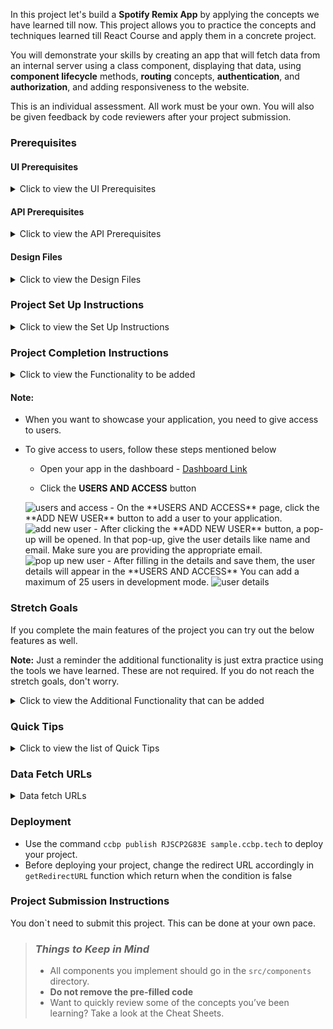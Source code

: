 In this project let's build a **Spotify Remix App** by applying the concepts we have learned till now. This project allows you to practice the concepts and techniques learned till React Course and apply them in a concrete project.

You will demonstrate your skills by creating an app that will fetch data from an internal server using a class component, displaying that data, using **component lifecycle** methods, **routing** concepts, **authentication**, and **authorization**, and adding responsiveness to the website.

This is an individual assessment. All work must be your own. You will also be given feedback by code reviewers after your project submission.

### Prerequisites

#### UI Prerequisites

<details>
<summary>Click to view the UI Prerequisites</summary>

- What is Figma?
  - Figma is a vector graphics editor and prototyping tool which is primarily web-based. You can check more info on the <a href="https://www.figma.com/" target="_blank">Website</a>.
- Create a Free account in Figma
  - Kindly follow the instructions as shown in <a href="https://www.youtube.com/watch?v=hrHL2VLMl7g&t=37s" target="_blank">this</a> video to create a Free Figma account.
- How to Check CSS in Figma?
  - Kindly follow the instructions as shown in <a href="https://www.youtube.com/watch?v=B242nuM3y2s" target="_blank">this</a> video to check CSS in the Figma screen.
- Export Images in Figma screen
  - Kindly follow the instructions as shown in <a href="https://www.youtube.com/watch?v=NpzL1MONwaw" target="_blank">this</a> video to export images from the Figma screen.
  - Check <a href="https://help.trydesignlab.com/hc/en-us/articles/360011010634-How-do-I-export-images-and-PDFs-from-Sketch-or-Figma-in-my-short-course-" target="_blank">this</a> reference docs to export images in Figma screen.

</details>

#### API Prerequisites

<details>
<summary>Click to view the API Prerequisites</summary>

- Follow this <a href="https://levelup.gitconnected.com/how-to-build-a-spotify-player-with-react-in-15-minutes-7e01991bc4b6" target="_blank">website</a>. for creating a spotify account and registering your application.

- To check your **CLIENT ID** : - <img src="https://assets.ccbp.in/frontend/content/react-js/spotify-remix-client-id-info-v0.png" alt="client id" style="width:400px, height:400px" />
</details>

#### Design Files

<details>
<summary>Click to view the Design Files</summary>

- You can check the **Design Files** for different devices <a href="https://www.figma.com/file/VHD95fQXFwCmwRNyVKbDhz/Spotify_Remix?node-id=0%3A1" target="_blank">here</a>.

</details>

### Project Set Up Instructions

<details>
<summary>Click to view the Set Up Instructions</summary>

- Download dependencies by running `npm install`
- Start up the app using `npm start`
</details>

### Project Completion Instructions

<details>
<summary>Click to view the Functionality to be added</summary>

#### Add Functionality

The app must have the following functionalities

- Login Route
  - Users should be able to log in/logout to their account.
- Users should be able to navigate to Profile/Home/YourMusic/Playlists routes using links in the sidebar.
- When the data is being fetched then the Loading view should be displayed to the user.
- Profile Route
  - Users should be able to see profile photo, name, and followers' details.
  - Users should be able to see the logout button.
  - Users should be able to see **PROFILE** highlighted in the sidebar.
- Home Route
  - Sidebar should contain the application title with logo, Profile, Home, Your Music, and Playlists button
  - Users should be able to navigate to the profile route when clicking on the **Spotify Remix** logo.
  - Users should be able to see a list of Featured Playlists (Ex: Editor Picks) based on the user country and name.
  - Users should be able to see the list of Categories (Ex: Genres and Moods).
  - Users should be able to see the list of New Releases based on the user country.
  - Users should be able to see **HOME** highlighted in the sidebar.
- Specific Playlist Details Route :
  - When a user clicks on any playlist in the list of featured playlists then the user should be able to see the list of songs in that playlist.
  - Users should be able the see the following details(Song Name, Artist Name, Duration of the song)
  - Users should be able to play the song
- Specific Category Playlists Details Route :
  - When a user clicks on any category in the list of categories then the user should be able to see the list of playlists in that category.
  - Users should be able to see the thumbnail and name of the playlist.
  - Specific Album Details Route :
  - When a user clicks on any Album in the list of New Releases then the user should be able to see that Album.
  - Users should be able to see the thumbnail and name of the Album.
  - Users should be able to see the song in that Album
  - Users should be able to play the song.
- Your Music Route
  - Users should be able to see the list of liked songs.
  - Users should be able to play the songs.
  - Users should be able to see Your Music highlighted in the sidebar.
- Playlists Route
  - Users should be able to see the list of your playlists (thumbnail, playlist name, number of tracks).
  - When a user clicks on any playlist in the list of your playlists then the users should be able to see the list of songs in that playlist.
  - Users should be able to see Playlists highlighted in the sidebar.
- When the users enter an invalid route in the URL then the Page not found Route should be displayed.

</details>

#### Note:

- When you want to showcase your application, you need to give access to users.
- To give access to users, follow these steps mentioned below
  - Open your app in the dashboard - <a href="https://developer.spotify.com/dashboard/applications" target="_blank">Dashboard Link</a>

  - Click the **USERS AND ACCESS** button

  <img src="https://assets.ccbp.in/frontend/content/react-js/spotify-remix-users-and-access-info-v0.png" alt="users and access" style="width:400px, height:400px" />
  - On the **USERS AND ACCESS** page, click the **ADD NEW USER** button to add a user to your application.

  <img src="https://assets.ccbp.in/frontend/content/react-js/spotify-remix-add-new-user-info-v0.png" alt="add new user" style="width:400px, height:400px" />
  - After clicking the **ADD NEW USER** button, a pop-up will be opened. In that pop-up, give the user details like name and email. Make sure you are providing the appropriate email.

  <img src="https://assets.ccbp.in/frontend/content/react-js/spotify-remix-add-new-user-pop-up-info.png" alt="pop up new user" style="width:400px, height:400px" />
  - After filling in the details and save them, the user details will appear in the **USERS AND ACCESS** You can add a maximum of 25 users in development mode.

  <img src="https://assets.ccbp.in/frontend/content/react-js/spotify-remix-user-details-info.png" alt="user details" style="width:400px, height:400px" />

### Stretch Goals

If you complete the main features of the project you can try out the below features as well.

**Note:** Just a reminder the additional functionality is just extra practice using the tools we have learned. These are not required. If you do not reach the stretch goals, don't worry.

<details>
<summary>Click to view the Additional Functionality that can be added</summary>

- Users should be able to view and use the website responsively on a mobile, tablet, desktop devices.
- Search Route
  - Users should be able to search for playlists and tracks.
  - When the user provides the playlist name which is not in the database then the No results view should be displayed.
  - When the users click a playlist, it should open a new page with a respective list of songs in that playlist.
- Backend Implementation:
  - As we are already familiar with nodejs, implement all the APIs used in this project using node js.

</details>

### Quick Tips

<details>
<summary>Click to view the list of Quick Tips</summary>

- You can use Moment third party library to format the date
  - Moment <a href="https://www.npmjs.com/package/moment" target="_blank">Documentation</a>
- You can use <a href="https://developer.mozilla.org/en-US/docs/Web/HTML/Element/audio" target="_blank">HTML Audio tags</a> for building the Music Player
  - You can see this <a href="https://pointclearmedia.com/2020/08/27/css-styling-the-audio-element/" target="_blank">Documentation</a> for stylings

</details>

### Data Fetch URLs

<details>
<summary>Data fetch URLs</summary>

- Login Route:

  - **Note:** Already code has been Pre-filled

    - You should use your application clientID in place of **clientId** (Follow this <a href="https://levelup.gitconnected.com/how-to-build-a-spotify-player-with-react-in-15-minutes-7e01991bc4b6" target="_blank">website</a> to create your own application clientID)
    - You can get the Redirect URL using `getRedirectURL` function. The `redirectUrl` value should be saved in the application's Redirect URIs (Follow this <a href="https://levelup.gitconnected.com/how-to-build-a-spotify-player-with-react-in-15-minutes-7e01991bc4b6" target="_blank">website</a> to save `redirectUrl` value in the application's Redirect URIs)

  - Get Request Token:

    ```js
    'https://accounts.spotify.com/authorize?client_id=${clientId}&response_type=token&redirect_uri=${redirectUrl}&scope=user-read-private%20user-read-email%20playlist-read-private%20playlist-modify-public%20playlist-modify-private%20user-library-read%20user-library-modify%20user-follow-read%20user-follow-modify&state=34fFs29kd09&show_dialog=true'

    ```

    - Sample response object:

      ```json
      {
        "access_token": "BQBeseFFzfwpW_YaB8QrmT8vaYOb2Ka_uvgf8Q62jIasqo2Bna_bgyliY7N2I4sDB-e4oOv-ECUOfSg6aW_QBTCxTTsRMcCUbT3uHY79xCAFLkNakSXhb6kSS6HYzgXH3hSl9uKwXXHtR0IDvHpxLvcJxgTI1jFN7v-3_2B-O2KtntnagT2MgtrW-TGM3IWu-bczZdrqlZ3VmpyiOx81PKuDfNACR3zPVrjJ8po7jU55WcUF8j0_nWQQ6LShAWpoYzFq_OGQfTDBIwGEqg",
        "expires_in": "3600",
        "state": "34fFs29kd09",
        "token_type": "Bearer"
      }
      ```

  - **Note:** Once check the code in Login Form Component,
    - We should add our Application clientId(Follow <a href="https://levelup.gitconnected.com/how-to-build-a-spotify-player-with-react-in-15-minutes-7e01991bc4b6" target="_blank">Prerequisites</a> to create clientId) as a value for the variable `clientId`.
    - Add the URL which was given as a value for the variable `redirectUrl` to your Application Redirect URIs(Follow <a href="https://levelup.gitconnected.com/how-to-build-a-spotify-player-with-react-in-15-minutes-7e01991bc4b6" target="_blank">Prerequisites</a> to add Redirect URIs) to redirect after authentication success OR failure
    - When you click on the `LOG IN WITH SPOTIFY` button
      - If you didn’t log in to your Spotify account
        - It will take you to the Spotify login app to log in.
        - It will ask your credentials to log in
        - Once your login process is done it will redirect to the Terms page, and you need to click on the `Agree` button to get the access token.
      - If you’re already login to your Spotify account
        - It will directly redirect to the Terms page, and you need to click on the `Agree` button to get the access token.

- Profile Route:

  - **Note:** Get Access token from local storage

    ```js
    "const token = localStorage.getItem('pa_token', '')"

    ```

  - Get User Information:

    ```js
    'https://api.spotify.com/v1/me'

    ```

  - Sample response object:

    ```example
    {
        "country" : "IN",
        "display_name" : "Bobby",
        "email" : "padalavijayreddy@gmail.com",
        "explicit_content" : {
            "filter_enabled" : false,
            "filter_locked" : false
        },
        "external_urls" : {
            "spotify" : "https://open.spotify.com/user/tel1grq8ely359wesuv83nezw"
        },
        "followers" : {
            "href" : null,
            "total" : 0
        },
        "href" : "https://api.spotify.com/v1/users/tel1grq8ely359wesuv83nezw",
        "id" : "tel1grq8ely359wesuv83nezw",
        "images" : [ ],
        "product" : "open",
        "type" : "user",
        "uri" : "spotify:user:tel1grq8ely359wesuv83nezw"
    }
    ```

- Home Route:

  - **Note:**

    - Get Access token from local storage
    - Get Country name and Time Stamp from Get User Information API
    - Format the Timestamp using a library called <a href="https://www.npmjs.com/package/moment" target="_blank">moment js</a>

    ```js
    "const timeStamp=moment(new Date()).format('YYYY-MM-DDTHH:00:00')"

    ```

    - Get Featured Playlists (Editors Pick):

    ```js
    'https://api.spotify.com/v1/browse/featured-playlists?country=${country}&timestamp=${timestamp}'

    ```

    - Sample response object:

    ```example
    {
        "message" : "Editor's picks",
        "playlists" : {
            "href" : "https://api.spotify.com/v1/browse/featured-playlists?country=IN&timestamp=2021-07-03T11%3A00%3A00&offset=0&limit=20",
            "items" : [
                {
                    "collaborative" : false,
                    "description" : "Hottest Bollywood R&B tunes!",
                    "external_urls" : {
                        "spotify" : "https://open.spotify.com/playlist/37i9dQZF1DXdSavJjIP6Fb"
                    },
                    "href" : "https://api.spotify.com/v1/playlists/37i9dQZF1DXdSavJjIP6Fb",
                    "id" : "37i9dQZF1DXdSavJjIP6Fb",
                    "images" : [ {
                        "height" : null,
                        "url" : "https://i.scdn.co/image/ab67706f000000036caf8c414e0b49f1b5be3e91",
                        "width" : null
                    } ],
                    "name" : "Bollywood R&B",
                    "owner" : {
                        "display_name" : "Spotify",
                        "external_urls" : {
                        "spotify" : "https://open.spotify.com/user/spotify"
                        },
                        "href" : "https://api.spotify.com/v1/users/spotify",
                        "id" : "spotify",
                        "type" : "user",
                        "uri" : "spotify:user:spotify"
                    },
                    "primary_color" : null,
                    "public" : null,
                    "snapshot_id" : "MTYyMzgyNjY1NCwwMDAwMDAxMDAwMDAwMTdhMTM5YzY0NzAwMDAwMDE3MTM0MmFmMTgz",
                    "tracks" : {
                        "href" : "https://api.spotify.com/v1/playlists/37i9dQZF1DXdSavJjIP6Fb/tracks",
                        "total" : 30
                    },
                    "type" : "playlist",
                    "uri" : "spotify:playlist:37i9dQZF1DXdSavJjIP6Fb"
                },
                ....
            ],
            "limit" : 20,
            "next" : null,
            "offset" : 0,
            "previous" : null,
            "total" : 15
        }
    }
    ```

    - Get Browse Categories (Genres & Moods):

    ```js
    'https://api.spotify.com/v1/browse/categories'

    ```

    - Sample response object:

    ```example
    {
        "categories" : {
            "href" : "https://api.spotify.com/v1/browse/categories?offset=0&limit=20",
            "items" : [
                {
                    "href" : "https://api.spotify.com/v1/browse/categories/toplists",
                    "icons" : [ {
                        "height" : 275,
                        "url" : "https://t.scdn.co/media/derived/toplists_11160599e6a04ac5d6f2757f5511778f_0_0_275_275.jpg",
                        "width" : 275
                    } ],
                    "id" : "toplists",
                    "name" : "Top Lists"
                },
                ....
            ],
            "limit" : 20,
            "next" : "https://api.spotify.com/v1/browse/categories?offset=20&limit=20",
            "offset" : 0,
            "previous" : null,
            "total" : 58
        }
    }
    ```

    - Get New Releases:
      - **Note:** Get User Country Code from getting User Information API

    ```js
    'https://api.spotify.com/v1/browse/new-releases?country=${getUserCountry}'

    ```

    - Sample response object:

    ```example
        {
            "albums" : {
                "href" : "https://api.spotify.com/v1/browse/new-releases?country=IN&offset=0&limit=20",
                "items" : [
                    {
                        "album_type" : "single",
                        "artists" : [ {
                            "external_urls" : {
                            "spotify" : "https://open.spotify.com/artist/7gXy60xRcwYujBFoYHnR2O"
                            },
                            "href" : "https://api.spotify.com/v1/artists/7gXy60xRcwYujBFoYHnR2O",
                            "id" : "7gXy60xRcwYujBFoYHnR2O",
                            "name" : "Big Red Machine",
                            "type" : "artist",
                            "uri" : "spotify:artist:7gXy60xRcwYujBFoYHnR2O"
                        }, {
                            "external_urls" : {
                            "spotify" : "https://open.spotify.com/artist/06HL4z0CvFAxyc27GXpf02"
                            },
                            "href" : "https://api.spotify.com/v1/artists/06HL4z0CvFAxyc27GXpf02",
                            "id" : "06HL4z0CvFAxyc27GXpf02",
                            "name" : "Taylor Swift",
                            "type" : "artist",
                            "uri" : "spotify:artist:06HL4z0CvFAxyc27GXpf02"
                        } ],
                        "available_markets" : [ "AD", "AE", "AG", "AL", "AM", "AO", "AR", "AT", "AU", "AZ", "BA", "BB", "BD", "BE", "BF", "BG", "BH", "BI", "BJ", "BN", "BO", "BR", "BS", "BT", "BW", "BY", "BZ", "CA", "CH", "CI", "CL", "CM", "CO", "CR", "CV", "CW", "CY", "CZ", "DE", "DJ", "DK", "DM", "DO", "DZ", "EC", "EE", "EG", "ES", "FI", "FJ", "FM", "FR", "GA", "GB", "GD", "GE", "GH", "GM", "GN", "GQ", "GR", "GT", "GW", "GY", "HK", "HN", "HR", "HT", "HU", "ID", "IE", "IL", "IN", "IS", "IT", "JM", "JO", "JP", "KE", "KG", "KH", "KI", "KM", "KN", "KR", "KW", "KZ", "LA", "LB", "LC", "LI", "LK", "LR", "LS", "LT", "LU", "LV", "MA", "MC", "MD", "ME", "MG", "MH", "MK", "ML", "MN", "MO", "MR", "MT", "MU", "MV", "MW", "MX", "MY", "MZ", "NA", "NE", "NG", "NI", "NL", "NO", "NP", "NR", "NZ", "OM", "PA", "PE", "PG", "PH", "PK", "PL", "PS", "PT", "PW", "PY", "QA", "RO", "RS", "RU", "RW", "SA", "SB", "SC", "SE", "SG", "SI", "SK", "SL", "SM", "SN", "SR", "ST", "SV", "SZ", "TD", "TG", "TH", "TL", "TN", "TO", "TR", "TT", "TV", "TW", "TZ", "UA", "UG", "US", "UY", "UZ", "VC", "VN", "VU", "WS", "XK", "ZA", "ZM", "ZW" ],
                        "external_urls" : {
                            "spotify" : "https://open.spotify.com/album/4kD0pFwhEjEiF9pwUwkpNo"
                        },
                        "href" : "https://api.spotify.com/v1/albums/4kD0pFwhEjEiF9pwUwkpNo",
                        "id" : "4kD0pFwhEjEiF9pwUwkpNo",
                        "images" : [ {
                            "height" : 640,
                            "url" : "https://i.scdn.co/image/ab67616d0000b273b8abc4de41be8b3158a4ef40",
                            "width" : 640
                        }, {
                            "height" : 300,
                            "url" : "https://i.scdn.co/image/ab67616d00001e02b8abc4de41be8b3158a4ef40",
                            "width" : 300
                        }, {
                            "height" : 64,
                            "url" : "https://i.scdn.co/image/ab67616d00004851b8abc4de41be8b3158a4ef40",
                            "width" : 64
                        } ],
                        "name" : "Renegade (feat. Taylor Swift)",
                        "release_date" : "2021-07-02",
                        "release_date_precision" : "day",
                        "total_tracks" : 3,
                        "type" : "album",
                        "uri" : "spotify:album:4kD0pFwhEjEiF9pwUwkpNo"
                    },
                    ....
                ],
                "limit" : 20,
                "next" : "https://api.spotify.com/v1/browse/new-releases?country=IN&offset=20&limit=20",
                "offset" : 0,
                "previous" : null,
                "total" : 100
        }
    ```

- Specific Playlist Details Route :

  - **Note:** The value of the API id should be the `id` value of each playlist

    ```js
    'https://api.spotify.com/v1/users/spotify/playlists/${id}'

    ```

    - Sample response object:

    ```example
    {
        "collaborative" : false,
        "description": "From India to MENA, these hits will make you dance.",
        "external_urls" : {
            "spotify" : "https://open.spotify.com/playlist/37i9dQZF1DX7cLxqtNO3zl"
        },
        "followers" : {
            "href" : null,
            "total" : 47628
        },
        "href" : "https://api.spotify.com/v1/playlists/37i9dQZF1DX7cLxqtNO3zl",
        "id" : "37i9dQZF1DX7cLxqtNO3zl",
        "images" : [ {
            "height" : null,
            "url" : "https://i.scdn.co/image/ab67706f0000000384696e0bd9318a598cc9373d",
            "width" : null
        } ],
        "name" : "Bollywood Araby",
        "owner" : {
            "display_name" : "Spotify",
            "external_urls" : {
            "spotify" : "https://open.spotify.com/user/spotify"
            },
            "href" : "https://api.spotify.com/v1/users/spotify",
            "id" : "spotify",
            "type" : "user",
            "uri" : "spotify:user:spotify"
        },
        "primary_color" : "#ffffff",
        "public" : false,
        "snapshot_id" : "MTYyNTI5NDQ3MiwwMDAwMDAwMGJiYzUwMjlhMGNjZWVlYTgxYTUyY2I0MTc1MjBjMmUy",
        "tracks" : {
            "href" : "https://api.spotify.com/v1/playlists/37i9dQZF1DX7cLxqtNO3zl/tracks?offset=0&limit=100",
            "items" : [
                {
                    "added_at" : "2021-06-03T19:23:39Z",
                    "added_by" : {
                        "external_urls" : {
                        "spotify" : "https://open.spotify.com/user/"
                        },
                        "href" : "https://api.spotify.com/v1/users/",
                        "id" : "",
                        "type" : "user",
                        "uri" : "spotify:user:"
                    },
                    "is_local" : false,
                    "primary_color" : null,
                    "track" : {
                        "album" : {
                        "album_type" : "single",
                        "artists" : [ {
                            "external_urls" : {
                            "spotify" : "https://open.spotify.com/artist/0LyfQWJT6nXafLPZqxe9Of"
                            },
                            "href" : "https://api.spotify.com/v1/artists/0LyfQWJT6nXafLPZqxe9Of",
                            "id" : "0LyfQWJT6nXafLPZqxe9Of",
                            "name" : "Various Artists",
                            "type" : "artist",
                            "uri" : "spotify:artist:0LyfQWJT6nXafLPZqxe9Of"
                        } ],
                        "available_markets" : [ "AD", "AE", "AG", "AL", "AM", "AO", "AR", "AT", "AU", "AZ", "BA", "BB", "BD", "BE", "BF", "BG", "BH", "BI", "BJ", "BN", "BO", "BR", "BS", "BT", "BW", "BY", "BZ", "CA", "CH", "CI", "CL", "CM", "CO", "CR", "CV", "CW", "CY", "CZ", "DE", "DJ", "DK", "DM", "DO", "DZ", "EC", "EE", "EG", "ES", "FI", "FJ", "FM", "FR", "GA", "GB", "GD", "GE", "GH", "GM", "GN", "GQ", "GR", "GT", "GW", "GY", "HK", "HN", "HR", "HT", "HU", "ID", "IE", "IL", "IN", "IS", "IT", "JM", "JO", "JP", "KE", "KG", "KH", "KI", "KM", "KN", "KR", "KW", "KZ", "LA", "LB", "LC", "LI", "LK", "LR", "LS", "LT", "LU", "LV", "MA", "MC", "MD", "ME", "MG", "MH", "MK", "ML", "MN", "MO", "MR", "MT", "MU", "MV", "MW", "MX", "MY", "MZ", "NA", "NE", "NG", "NI", "NL", "NO", "NP", "NR", "NZ", "OM", "PA", "PE", "PG", "PH", "PK", "PL", "PS", "PT", "PW", "PY", "QA", "RO", "RS", "RU", "RW", "SA", "SB", "SC", "SE", "SG", "SI", "SK", "SL", "SM", "SN", "SR", "ST", "SV", "SZ", "TD", "TG", "TH", "TL", "TN", "TO", "TR", "TT", "TV", "TW", "TZ", "UA", "UG", "US", "UY", "UZ", "VC", "VN", "VU", "WS", "XK", "ZA", "ZM", "ZW" ],
                        "external_urls" : {
                            "spotify" : "https://open.spotify.com/album/7IfUPFe5MSwcAp2Vw8ohF5"
                        },
                        "href" : "https://api.spotify.com/v1/albums/7IfUPFe5MSwcAp2Vw8ohF5",
                        "id" : "7IfUPFe5MSwcAp2Vw8ohF5",
                        "images" : [ {
                            "height" : 640,
                            "url" : "https://i.scdn.co/image/ab67616d0000b273bd04f8c4ddaa8586e3f1505d",
                            "width" : 640
                        }, {
                            "height" : 300,
                            "url" : "https://i.scdn.co/image/ab67616d00001e02bd04f8c4ddaa8586e3f1505d",
                            "width" : 300
                        }, {
                            "height" : 64,
                            "url" : "https://i.scdn.co/image/ab67616d00004851bd04f8c4ddaa8586e3f1505d",
                            "width" : 64
                        } ],
                        "name" : "BurjKhalifa (From \"Laxmii\")",
                        "release_date" : "2020-10-18",
                        "release_date_precision" : "day",
                        "total_tracks" : 1,
                        "type" : "album",
                        "uri" : "spotify:album:7IfUPFe5MSwcAp2Vw8ohF5"
                        },
                        "artists" : [ {
                        "external_urls" : {
                            "spotify" : "https://open.spotify.com/artist/5EXIQQjCaCnRPJ68SxYURB"
                        },
                        "href" : "https://api.spotify.com/v1/artists/5EXIQQjCaCnRPJ68SxYURB",
                        "id" : "5EXIQQjCaCnRPJ68SxYURB",
                        "name" : "Shashi",
                        "type" : "artist",
                        "uri" : "spotify:artist:5EXIQQjCaCnRPJ68SxYURB"
                        }, {
                        "external_urls" : {
                            "spotify" : "https://open.spotify.com/artist/6xElGyunMSlnuJ2vabDUWA"
                        },
                        "href" : "https://api.spotify.com/v1/artists/6xElGyunMSlnuJ2vabDUWA",
                        "id" : "6xElGyunMSlnuJ2vabDUWA",
                        "name" : "DJ Khushi",
                        "type" : "artist",
                        "uri" : "spotify:artist:6xElGyunMSlnuJ2vabDUWA"
                        }, {
                        "external_urls" : {
                            "spotify" : "https://open.spotify.com/artist/3tPQOjkxO3mrYrrgkTeXgH"
                        },
                        "href" : "https://api.spotify.com/v1/artists/3tPQOjkxO3mrYrrgkTeXgH",
                        "id" : "3tPQOjkxO3mrYrrgkTeXgH",
                        "name" : "Nikhita Gandhi",
                        "type" : "artist",
                        "uri" : "spotify:artist:3tPQOjkxO3mrYrrgkTeXgH"
                        }, {
                        "external_urls" : {
                            "spotify" : "https://open.spotify.com/artist/4x4Q6d60hC0ZuLloMeCLoS"
                        },
                        "href" : "https://api.spotify.com/v1/artists/4x4Q6d60hC0ZuLloMeCLoS",
                        "id" : "4x4Q6d60hC0ZuLloMeCLoS",
                        "name" : "Madhubanti",
                        "type" : "artist",
                        "uri" : "spotify:artist:4x4Q6d60hC0ZuLloMeCLoS"
                        } ],
                        "available_markets" : [ "AD", "AE", "AG", "AL", "AM", "AO", "AR", "AT", "AU", "AZ", "BA", "BB", "BD", "BE", "BF", "BG", "BH", "BI", "BJ", "BN", "BO", "BR", "BS", "BT", "BW", "BY", "BZ", "CA", "CH", "CI", "CL", "CM", "CO", "CR", "CV", "CW", "CY", "CZ", "DE", "DJ", "DK", "DM", "DO", "DZ", "EC", "EE", "EG", "ES", "FI", "FJ", "FM", "FR", "GA", "GB", "GD", "GE", "GH", "GM", "GN", "GQ", "GR", "GT", "GW", "GY", "HK", "HN", "HR", "HT", "HU", "ID", "IE", "IL", "IN", "IS", "IT", "JM", "JO", "JP", "KE", "KG", "KH", "KI", "KM", "KN", "KR", "KW", "KZ", "LA", "LB", "LC", "LI", "LK", "LR", "LS", "LT", "LU", "LV", "MA", "MC", "MD", "ME", "MG", "MH", "MK", "ML", "MN", "MO", "MR", "MT", "MU", "MV", "MW", "MX", "MY", "MZ", "NA", "NE", "NG", "NI", "NL", "NO", "NP", "NR", "NZ", "OM", "PA", "PE", "PG", "PH", "PK", "PL", "PS", "PT", "PW", "PY", "QA", "RO", "RS", "RU", "RW", "SA", "SB", "SC", "SE", "SG", "SI", "SK", "SL", "SM", "SN", "SR", "ST", "SV", "SZ", "TD", "TG", "TH", "TL", "TN", "TO", "TR", "TT", "TV", "TW", "TZ", "UA", "UG", "US", "UY", "UZ", "VC", "VN", "VU", "WS", "XK", "ZA", "ZM", "ZW" ],
                        "disc_number" : 1,
                        "duration_ms" : 187570,
                        "episode" : false,
                        "explicit" : false,
                        "external_ids" : {
                        "isrc" : "INZ031408360"
                        },
                        "external_urls" : {
                        "spotify" : "https://open.spotify.com/track/3ZVKI8jix6PjEFx2xFBFhz"
                        },
                        "href" : "https://api.spotify.com/v1/tracks/3ZVKI8jix6PjEFx2xFBFhz",
                        "id" : "3ZVKI8jix6PjEFx2xFBFhz",
                        "is_local" : false,
                        "name" : "BurjKhalifa (From \"Laxmii\")",
                        "popularity" : 67,
                        "preview_url" : "https://p.scdn.co/mp3-preview/db40ab496ac6cbfdc8b87e8ecf2032b18073b1e5?cid=f25d283eae8046588034aee0a42c0f31",
                        "track" : true,
                        "track_number" : 1,
                        "type" : "track",
                        "uri" : "spotify:track:3ZVKI8jix6PjEFx2xFBFhz"
                    },
                    "video_thumbnail" : {
                        "url" : null
                    }
                },
                ....
            ],
            "limit" : 100,
            "next" : null,
            "offset" : 0,
            "previous" : null,
            "total" : 50
            },
        "type" : "playlist",
        "uri" : "spotify:playlist:37i9dQZF1DX7cLxqtNO3zl"
    }
    ```

- Specific Category Playlists Details Route :

  - **Note:**

    - The value of the category id should be given in the place of `id`
    - Get User Country Code from Get UserInfo API

    ```js
    'https://api.spotify.com/v1/browse/categories/${id}/playlists?country=${getUserCountry}'

    ```

    - Sample response object:

    ```example
    {
        "playlists" : {
            "href" : "https://api.spotify.com/v1/browse/categories/toplists/playlists?country=IN&offset=0&limit=20",
            "items" : [
                {
                    "collaborative" : false,
                    "description": "Doja Cat & The Weeknd are on top of the Hottest 50!",
                    "external_urls" : {
                        "spotify" : "https://open.spotify.com/playlist/37i9dQZF1DXcBWIGoYBM5M"
                    },
                    "href" : "https://api.spotify.com/v1/playlists/37i9dQZF1DXcBWIGoYBM5M",
                    "id" : "37i9dQZF1DXcBWIGoYBM5M",
                    "images" : [ {
                        "height" : null,
                        "url" : "https://i.scdn.co/image/ab67706f0000000324cee63f23e9ec905dbcb3b0",
                        "width" : null
                    } ],
                    "name" : "Today's Top Hits",
                    "owner" : {
                        "display_name" : "Spotify",
                        "external_urls" : {
                        "spotify" : "https://open.spotify.com/user/spotify"
                        },
                        "href" : "https://api.spotify.com/v1/users/spotify",
                        "id" : "spotify",
                        "type" : "user",
                        "uri" : "spotify:user:spotify"
                    },
                    "primary_color" : null,
                    "public" : null,
                    "snapshot_id" : "MTYyNTE5ODQwMCwwMDAwMDRjMTAwMDAwMTdhNjU1ZjkyY2YwMDAwMDE3YTY0OWRhYmYw",
                    "tracks" : {
                        "href" : "https://api.spotify.com/v1/playlists/37i9dQZF1DXcBWIGoYBM5M/tracks",
                        "total" : 50
                    },
                    "type" : "playlist",
                    "uri" : "spotify:playlist:37i9dQZF1DXcBWIGoYBM5M"
                },
                ....
            ],
            "limit" : 20,
            "next" : null,
            "offset" : 0,
            "previous" : null,
            "total" : 13
        }
    }
    ```

- Specific Album Details Route :

  - **Note:** The value of the album id should be given in the place of `id`

    ```js
    'https://api.spotify.com/v1/albums/${id}'

    ```

    - Sample response object:

    ```example
    {
        "album_type" : "single",
        "artists" : [
            {
                "external_urls" : {
                "spotify" : "https://open.spotify.com/artist/7gXy60xRcwYujBFoYHnR2O"
                },
                "href" : "https://api.spotify.com/v1/artists/7gXy60xRcwYujBFoYHnR2O",
                "id" : "7gXy60xRcwYujBFoYHnR2O",
                "name" : "Big Red Machine",
                "type" : "artist",
                "uri" : "spotify:artist:7gXy60xRcwYujBFoYHnR2O"
            },
            ....
        ],
        "available_markets" : [ "AD", "AE", "AG", "AL", "AM", "AO", "AR", "AT", "AU", "AZ", "BA", "BB", "BD", "BE", "BF", "BG", "BH", "BI", "BJ", "BN", "BO", "BR", "BS", "BT", "BW", "BY", "BZ", "CA", "CH", "CI", "CL", "CM", "CO", "CR", "CV", "CW", "CY", "CZ", "DE", "DJ", "DK", "DM", "DO", "DZ", "EC", "EE", "EG", "ES", "FI", "FJ", "FM", "FR", "GA", "GB", "GD", "GE", "GH", "GM", "GN", "GQ", "GR", "GT", "GW", "GY", "HK", "HN", "HR", "HT", "HU", "ID", "IE", "IL", "IN", "IS", "IT", "JM", "JO", "JP", "KE", "KG", "KH", "KI", "KM", "KN", "KR", "KW", "KZ", "LA", "LB", "LC", "LI", "LK", "LR", "LS", "LT", "LU", "LV", "MA", "MC", "MD", "ME", "MG", "MH", "MK", "ML", "MN", "MO", "MR", "MT", "MU", "MV", "MW", "MX", "MY", "MZ", "NA", "NE", "NG", "NI", "NL", "NO", "NP", "NR", "NZ", "OM", "PA", "PE", "PG", "PH", "PK", "PL", "PS", "PT", "PW", "PY", "QA", "RO", "RS", "RU", "RW", "SA", "SB", "SC", "SE", "SG", "SI", "SK", "SL", "SM", "SN", "SR", "ST", "SV", "SZ", "TD", "TG", "TH", "TL", "TN", "TO", "TR", "TT", "TV", "TW", "TZ", "UA", "UG", "US", "UY", "UZ", "VC", "VN", "VU", "WS", "XK", "ZA", "ZM", "ZW" ],
        "copyrights" : [ {
            "text" : "2021 Jagjaguwar / 37d03d",
            "type" : "C"
        }, {
            "text" : "2021 Jagjaguwar / 37d03d",
            "type" : "P"
        } ],
        "external_ids" : {
            "upc" : "617308011296"
        },
        "external_urls" : {
            "spotify" : "https://open.spotify.com/album/4kD0pFwhEjEiF9pwUwkpNo"
        },
        "genres" : [ ],
        "href" : "https://api.spotify.com/v1/albums/4kD0pFwhEjEiF9pwUwkpNo",
        "id" : "4kD0pFwhEjEiF9pwUwkpNo",
        "images" : [ {
            "height" : 640,
            "url" : "https://i.scdn.co/image/ab67616d0000b273b8abc4de41be8b3158a4ef40",
            "width" : 640
        }, {
            "height" : 300,
            "url" : "https://i.scdn.co/image/ab67616d00001e02b8abc4de41be8b3158a4ef40",
            "width" : 300
        }, {
            "height" : 64,
            "url" : "https://i.scdn.co/image/ab67616d00004851b8abc4de41be8b3158a4ef40",
            "width" : 64
        } ],
        "label" : "Jagjaguwar",
        "name" : "Renegade (feat. Taylor Swift)",
        "popularity" : 0,
        "release_date" : "2021-07-02",
        "release_date_precision" : "day",
        "total_tracks" : 3,
        "tracks" : {
            "href" : "https://api.spotify.com/v1/albums/4kD0pFwhEjEiF9pwUwkpNo/tracks?offset=0&limit=50",
            "items" : [
                {
                    "artists" : [ {
                        "external_urls" : {
                        "spotify" : "https://open.spotify.com/artist/7gXy60xRcwYujBFoYHnR2O"
                        },
                        "href" : "https://api.spotify.com/v1/artists/7gXy60xRcwYujBFoYHnR2O",
                        "id" : "7gXy60xRcwYujBFoYHnR2O",
                        "name" : "Big Red Machine",
                        "type" : "artist",
                        "uri" : "spotify:artist:7gXy60xRcwYujBFoYHnR2O"
                    }, {
                        "external_urls" : {
                        "spotify" : "https://open.spotify.com/artist/06HL4z0CvFAxyc27GXpf02"
                        },
                        "href" : "https://api.spotify.com/v1/artists/06HL4z0CvFAxyc27GXpf02",
                        "id" : "06HL4z0CvFAxyc27GXpf02",
                        "name" : "Taylor Swift",
                        "type" : "artist",
                        "uri" : "spotify:artist:06HL4z0CvFAxyc27GXpf02"
                    } ],
                    "available_markets" : [ "AD", "AE", "AG", "AL", "AM", "AO", "AR", "AT", "AU", "AZ", "BA", "BB", "BD", "BE", "BF", "BG", "BH", "BI", "BJ", "BN", "BO", "BR", "BS", "BT", "BW", "BY", "BZ", "CA", "CH", "CI", "CL", "CM", "CO", "CR", "CV", "CW", "CY", "CZ", "DE", "DJ", "DK", "DM", "DO", "DZ", "EC", "EE", "EG", "ES", "FI", "FJ", "FM", "FR", "GA", "GB", "GD", "GE", "GH", "GM", "GN", "GQ", "GR", "GT", "GW", "GY", "HK", "HN", "HR", "HT", "HU", "ID", "IE", "IL", "IN", "IS", "IT", "JM", "JO", "JP", "KE", "KG", "KH", "KI", "KM", "KN", "KR", "KW", "KZ", "LA", "LB", "LC", "LI", "LK", "LR", "LS", "LT", "LU", "LV", "MA", "MC", "MD", "ME", "MG", "MH", "MK", "ML", "MN", "MO", "MR", "MT", "MU", "MV", "MW", "MX", "MY", "MZ", "NA", "NE", "NG", "NI", "NL", "NO", "NP", "NR", "NZ", "OM", "PA", "PE", "PG", "PH", "PK", "PL", "PS", "PT", "PW", "PY", "QA", "RO", "RS", "RU", "RW", "SA", "SB", "SC", "SE", "SG", "SI", "SK", "SL", "SM", "SN", "SR", "ST", "SV", "SZ", "TD", "TG", "TH", "TL", "TN", "TO", "TR", "TT", "TV", "TW", "TZ", "UA", "UG", "US", "UY", "UZ", "VC", "VN", "VU", "WS", "XK", "ZA", "ZM", "ZW" ],
                    "disc_number" : 1,
                    "duration_ms" : 254466,
                    "explicit" : false,
                    "external_urls" : {
                        "spotify" : "https://open.spotify.com/track/1aU1wpYBSpP0M6IiihY5Ue"
                    },
                    "href" : "https://api.spotify.com/v1/tracks/1aU1wpYBSpP0M6IiihY5Ue",
                    "id" : "1aU1wpYBSpP0M6IiihY5Ue",
                    "is_local" : false,
                    "name" : "Renegade (feat. Taylor Swift)",
                    "preview_url" : "https://p.scdn.co/mp3-preview/e3b1851865f3ee5f213dfd8d950e344e6b14ec8c?cid=f25d283eae8046588034aee0a42c0f31",
                    "track_number" : 1,
                    "type" : "track",
                    "uri" : "spotify:track:1aU1wpYBSpP0M6IiihY5Ue"
                },
                ....
            ],
            "limit" : 50,
            "next" : null,
            "offset" : 0,
            "previous" : null,
            "total" : 3
        },
        "type" : "album",
        "uri" : "spotify:album:4kD0pFwhEjEiF9pwUwkpNo"
    }
    ```

- Your Music Route :

  ```js
  'https://api.spotify.com/v1/me/tracks'

  ```

  - Sample response object:

  ```example
  {
      "href" : "https://api.spotify.com/v1/me/tracks?offset=0&limit=20",
      "items" : [
          {
              "added_at" : "2021-07-02T09:42:53Z",
              "track" : {
              "album" : {
                  "album_type" : "single",
                  "artists" : [ {
                  "external_urls" : {
                      "spotify" : "https://open.spotify.com/artist/4A2XSc4OJjuPY4l6NjnrDj"
                  },
                  "href" : "https://api.spotify.com/v1/artists/4A2XSc4OJjuPY4l6NjnrDj",
                  "id" : "4A2XSc4OJjuPY4l6NjnrDj",
                  "name" : "Ram Miriyala",
                  "type" : "artist",
                  "uri" : "spotify:artist:4A2XSc4OJjuPY4l6NjnrDj"
                  } ],
                  "available_markets" : [ "AD", "AE", "AG", "AL", "AM", "AO", "AR", "AT", "AU", "AZ", "BA", "BB", "BD", "BE", "BF", "BG", "BH", "BI", "BJ", "BN", "BO", "BR", "BS", "BT", "BW", "BY", "BZ", "CA", "CH", "CI", "CL", "CM", "CO", "CR", "CV", "CW", "CY", "CZ", "DE", "DJ", "DK", "DM", "DO", "DZ", "EC", "EE", "EG", "ES", "FI", "FJ", "FM", "FR", "GA", "GB", "GD", "GE", "GH", "GM", "GN", "GQ", "GR", "GT", "GW", "GY", "HK", "HN", "HR", "HT", "HU", "ID", "IE", "IL", "IN", "IS", "IT", "JM", "JO", "JP", "KE", "KG", "KH", "KI", "KM", "KN", "KR", "KW", "KZ", "LA", "LB", "LC", "LI", "LK", "LR", "LS", "LT", "LU", "LV", "MA", "MC", "MD", "ME", "MG", "MH", "MK", "ML", "MN", "MO", "MR", "MT", "MU", "MV", "MW", "MX", "MY", "MZ", "NA", "NE", "NG", "NI", "NL", "NO", "NP", "NR", "NZ", "OM", "PA", "PE", "PG", "PH", "PK", "PL", "PS", "PT", "PW", "PY", "QA", "RO", "RS", "RU", "RW", "SA", "SB", "SC", "SE", "SG", "SI", "SK", "SL", "SM", "SN", "SR", "ST", "SV", "SZ", "TD", "TG", "TH", "TL", "TN", "TO", "TR", "TT", "TV", "TW", "TZ", "UA", "UG", "US", "UY", "UZ", "VC", "VN", "VU", "WS", "XK", "ZA", "ZM", "ZW" ],
                  "external_urls" : {
                  "spotify" : "https://open.spotify.com/album/16FbjE4zTKmqoa9DOt4lrs"
                  },
                  "href" : "https://api.spotify.com/v1/albums/16FbjE4zTKmqoa9DOt4lrs",
                  "id" : "16FbjE4zTKmqoa9DOt4lrs",
                  "images" : [ {
                  "height" : 640,
                  "url" : "https://i.scdn.co/image/ab67616d0000b27322f35b0b1851208dd08f4a78",
                  "width" : 640
                  }, {
                  "height" : 300,
                  "url" : "https://i.scdn.co/image/ab67616d00001e0222f35b0b1851208dd08f4a78",
                  "width" : 300
                  }, {
                  "height" : 64,
                  "url" : "https://i.scdn.co/image/ab67616d0000485122f35b0b1851208dd08f4a78",
                  "width" : 64
                  } ],
                  "name" : "Gully Rowdy",
                  "release_date" : "2021-05-07",
                  "release_date_precision" : "day",
                  "total_tracks" : 1,
                  "type" : "album",
                  "uri" : "spotify:album:16FbjE4zTKmqoa9DOt4lrs"
              },
              "artists" : [ {
                  "external_urls" : {
                  "spotify" : "https://open.spotify.com/artist/4A2XSc4OJjuPY4l6NjnrDj"
                  },
                  "href" : "https://api.spotify.com/v1/artists/4A2XSc4OJjuPY4l6NjnrDj",
                  "id" : "4A2XSc4OJjuPY4l6NjnrDj",
                  "name" : "Ram Miriyala",
                  "type" : "artist",
                  "uri" : "spotify:artist:4A2XSc4OJjuPY4l6NjnrDj"
              } ],
              "available_markets" : [ "AD", "AE", "AG", "AL", "AM", "AO", "AR", "AT", "AU", "AZ", "BA", "BB", "BD", "BE", "BF", "BG", "BH", "BI", "BJ", "BN", "BO", "BR", "BS", "BT", "BW", "BY", "BZ", "CA", "CH", "CI", "CL", "CM", "CO", "CR", "CV", "CW", "CY", "CZ", "DE", "DJ", "DK", "DM", "DO", "DZ", "EC", "EE", "EG", "ES", "FI", "FJ", "FM", "FR", "GA", "GB", "GD", "GE", "GH", "GM", "GN", "GQ", "GR", "GT", "GW", "GY", "HK", "HN", "HR", "HT", "HU", "ID", "IE", "IL", "IN", "IS", "IT", "JM", "JO", "JP", "KE", "KG", "KH", "KI", "KM", "KN", "KR", "KW", "KZ", "LA", "LB", "LC", "LI", "LK", "LR", "LS", "LT", "LU", "LV", "MA", "MC", "MD", "ME", "MG", "MH", "MK", "ML", "MN", "MO", "MR", "MT", "MU", "MV", "MW", "MX", "MY", "MZ", "NA", "NE", "NG", "NI", "NL", "NO", "NP", "NR", "NZ", "OM", "PA", "PE", "PG", "PH", "PK", "PL", "PS", "PT", "PW", "PY", "QA", "RO", "RS", "RU", "RW", "SA", "SB", "SC", "SE", "SG", "SI", "SK", "SL", "SM", "SN", "SR", "ST", "SV", "SZ", "TD", "TG", "TH", "TL", "TN", "TO", "TR", "TT", "TV", "TW", "TZ", "UA", "UG", "US", "UY", "UZ", "VC", "VN", "VU", "WS", "XK", "ZA", "ZM", "ZW" ],
              "disc_number" : 1,
              "duration_ms" : 226083,
              "explicit" : false,
              "external_ids" : {
                  "isrc" : "INM5B2107760"
              },
              "external_urls" : {
                  "spotify" : "https://open.spotify.com/track/6qNCPMFrXaeVQuA3QFZ4F1"
              },
              "href" : "https://api.spotify.com/v1/tracks/6qNCPMFrXaeVQuA3QFZ4F1",
              "id" : "6qNCPMFrXaeVQuA3QFZ4F1",
              "is_local" : false,
              "name" : "Puttene Prema",
              "popularity" : 47,
              "preview_url" : "https://p.scdn.co/mp3-preview/8857fab350b39595c912e6913d2f0f1c8826a4d1?cid=f25d283eae8046588034aee0a42c0f31",
              "track_number" : 1,
              "type" : "track",
              "uri" : "spotify:track:6qNCPMFrXaeVQuA3QFZ4F1"
              }
          },
          ....
      ],
      "limit" : 20,
      "next" : "https://api.spotify.com/v1/browse/categories?offset=20&limit=20",
      "offset" : 0,
      "previous" : null,
      "total" : 58
  }
  ```

- Playlists Route :

  - **Note:** Get User Name from Get UserInfo API

    ```js
    'https://api.spotify.com/v1/users/${username}/playlists?limit=50'

    ```

    - Sample response object:

    ```example
    {
        "href" : "https://api.spotify.com/v1/users/tel1grq8ely359wesuv83nezw/playlists?offset=0&limit=50",
        "items" : [
            {
                "collaborative" : false,
                "description" : "",
                "external_urls" : {
                "spotify" : "https://open.spotify.com/playlist/12zGJe6oEH6ow3ZPPlZjHW"
                },
                "href" : "https://api.spotify.com/v1/playlists/12zGJe6oEH6ow3ZPPlZjHW",
                "id" : "12zGJe6oEH6ow3ZPPlZjHW",
                "images" : [ ],
                "name" : "My Playlist #2",
                "owner" : {
                "display_name" : "Bobby",
                "external_urls" : {
                    "spotify" : "https://open.spotify.com/user/tel1grq8ely359wesuv83nezw"
                },
                "href" : "https://api.spotify.com/v1/users/tel1grq8ely359wesuv83nezw",
                "id" : "tel1grq8ely359wesuv83nezw",
                "type" : "user",
                "uri" : "spotify:user:tel1grq8ely359wesuv83nezw"
                },
                "primary_color" : null,
                "public" : false,
                "snapshot_id" : "MSw4YWFiNWI5NTYyZTEwN2FmMDY5MTBhNDJlYzZmMjAyMjQ2OTcxOWFm",
                "tracks" : {
                "href" : "https://api.spotify.com/v1/playlists/12zGJe6oEH6ow3ZPPlZjHW/tracks",
                "total" : 0
                },
                "type" : "playlist",
                "uri" : "spotify:playlist:12zGJe6oEH6ow3ZPPlZjHW"
            },
            ....
        ],
        "limit" : 20,
        "next" : "https://api.spotify.com/v1/browse/categories?offset=20&limit=20",
        "offset" : 0,
        "previous" : null,
        "total" : 58
    }
    ```

- Get Search Results :

  - **Note:** The value of the search input should be given in the place of searchInputValue

    ```js
    'https://api.spotify.com/v1/search?type=track,playlist&q=${searchInputValue}&market=from_token'

    ```

    - Sample response object:

    ```example
    {
        "tracks" : {
            "href" : "https://api.spotify.com/v1/search?query=TELUGU&type=track&market=from_token&offset=0&limit=20",
            "items" : [
                {
                    "album" : {
                        "album_type" : "single",
                        "artists" : [ {
                        "external_urls" : {
                            "spotify" : "https://open.spotify.com/artist/2FgHPfRprDaylrSRVf1UlN"
                        },
                        "href" : "https://api.spotify.com/v1/artists/2FgHPfRprDaylrSRVf1UlN",
                        "id" : "2FgHPfRprDaylrSRVf1UlN",
                        "name" : "Thaman S",
                        "type" : "artist",
                        "uri" : "spotify:artist:2FgHPfRprDaylrSRVf1UlN"
                        } ],
                        "external_urls" : {
                        "spotify" : "https://open.spotify.com/album/2dnfny8QAiGbUk9NI2P9c2"
                        },
                        "href" : "https://api.spotify.com/v1/albums/2dnfny8QAiGbUk9NI2P9c2",
                        "id" : "2dnfny8QAiGbUk9NI2P9c2",
                        "images" : [ {
                        "height" : 640,
                        "url" : "https://i.scdn.co/image/ab67616d0000b27363118748c712b6ac32c0feec",
                        "width" : 640
                        }, {
                        "height" : 300,
                        "url" : "https://i.scdn.co/image/ab67616d00001e0263118748c712b6ac32c0feec",
                        "width" : 300
                        }, {
                        "height" : 64,
                        "url" : "https://i.scdn.co/image/ab67616d0000485163118748c712b6ac32c0feec",
                        "width" : 64
                        } ],
                        "name" : "Ala Vaikunthapurramuloo",
                        "release_date" : "2019-12-24",
                        "release_date_precision" : "day",
                        "total_tracks" : 1,
                        "type" : "album",
                        "uri" : "spotify:album:2dnfny8QAiGbUk9NI2P9c2"
                    },
                    "artists" : [ {
                        "external_urls" : {
                        "spotify" : "https://open.spotify.com/artist/4IKVDbCSBTxBeAsMKjAuTs"
                        },
                        "href" : "https://api.spotify.com/v1/artists/4IKVDbCSBTxBeAsMKjAuTs",
                        "id" : "4IKVDbCSBTxBeAsMKjAuTs",
                        "name" : "Armaan Malik",
                        "type" : "artist",
                        "uri" : "spotify:artist:4IKVDbCSBTxBeAsMKjAuTs"
                    }, {
                        "external_urls" : {
                        "spotify" : "https://open.spotify.com/artist/2FgHPfRprDaylrSRVf1UlN"
                        },
                        "href" : "https://api.spotify.com/v1/artists/2FgHPfRprDaylrSRVf1UlN",
                        "id" : "2FgHPfRprDaylrSRVf1UlN",
                        "name" : "Thaman S",
                        "type" : "artist",
                        "uri" : "spotify:artist:2FgHPfRprDaylrSRVf1UlN"
                    } ],
                    "disc_number" : 1,
                    "duration_ms" : 198782,
                    "explicit" : false,
                    "external_ids" : {
                        "isrc" : "INA091916753"
                    },
                    "external_urls" : {
                        "spotify" : "https://open.spotify.com/track/0dnDTvdUco2UbaBjUtPxNS"
                    },
                    "href" : "https://api.spotify.com/v1/tracks/0dnDTvdUco2UbaBjUtPxNS",
                    "id" : "0dnDTvdUco2UbaBjUtPxNS",
                    "is_local" : false,
                    "is_playable" : true,
                    "name" : "Buttabomma - Telugu",
                    "popularity" : 63,
                    "preview_url" : "https://p.scdn.co/mp3-preview/92f167ab9ce9c48e104b90715a7f175d6bba5fb3?cid=f25d283eae8046588034aee0a42c0f31",
                    "track_number" : 1,
                    "type" : "track",
                    "uri" : "spotify:track:0dnDTvdUco2UbaBjUtPxNS"
                },
                ....
            ],
            "limit" : 20,
            "next" : "https://api.spotify.com/v1/search?query=TELUGU&type=track&market=from_token&offset=20&limit=20",
            "offset" : 0,
            "previous" : null,
            "total" : 3947
        },
        "playlists" : {
            "href" : "https://api.spotify.com/v1/search?query=TELUGU&type=playlist&market=from_token&offset=0&limit=20",
            "items" : [
                {
                    "collaborative" : false,
                    "description": "The best love track from Tolly World!",
                    "external_urls" : {
                        "spotify" : "https://open.spotify.com/playlist/37i9dQZF1DX44F1QWqYoaV"
                    },
                    "href" : "https://api.spotify.com/v1/playlists/37i9dQZF1DX44F1QWqYoaV",
                    "id" : "37i9dQZF1DX44F1QWqYoaV",
                    "images" : [ {
                        "height" : null,
                        "url" : "https://i.scdn.co/image/ab67706f00000003b8254e36f9df0ed6e8aba38f",
                        "width" : null
                    } ],
                    "name" : "Telugu Romance",
                    "owner" : {
                        "display_name" : "Spotify",
                        "external_urls" : {
                        "spotify" : "https://open.spotify.com/user/spotify"
                        },
                        "href" : "https://api.spotify.com/v1/users/spotify",
                        "id" : "spotify",
                        "type" : "user",
                        "uri" : "spotify:user:spotify"
                    },
                    "primary_color" : null,
                    "public" : null,
                    "snapshot_id" : "MTYyNTI5NzIxMiwwMDAwMDAwMGQ0MWQ4Y2Q5OGYwMGIyMDRlOTgwMDk5OGVjZjg0Mjdl",
                    "tracks" : {
                        "href" : "https://api.spotify.com/v1/playlists/37i9dQZF1DX44F1QWqYoaV/tracks",
                        "total" : 60
                    },
                    "type" : "playlist",
                    "uri" : "spotify:playlist:37i9dQZF1DX44F1QWqYoaV"
                },
                ....
            ]
            "limit" : 20,
            "next" : "https://api.spotify.com/v1/search?query=TELUGU&type=playlist&market=from_token&offset=20&limit=20",
            "offset" : 0,
            "previous" : null,
            "total" : 23766
        }
    }
    ```

</details>

### Deployment

- Use the command `ccbp publish RJSCP2G83E sample.ccbp.tech` to deploy your project.
- Before deploying your project, change the redirect URL accordingly in `getRedirectURL` function which return when the condition is false

### Project Submission Instructions

You don`t need to submit this project. This can be done at your own pace.

> ### _Things to Keep in Mind_
>
> - All components you implement should go in the `src/components` directory.
> - **Do not remove the pre-filled code**
> - Want to quickly review some of the concepts you’ve been learning? Take a look at the Cheat Sheets.
